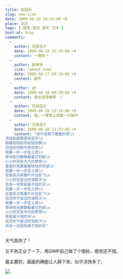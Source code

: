 ```yaml
---
title: 新图标
slug: new-icon
date: 2009-06-26 20:31:00 +8
place: 北京
tags: [ 随笔 图标 蜗牛 艺术 ]
host-at: Oray
comments:
  -
    author: 花择蕊子
    date: 2009-06-26 22:35:00 +8
    content: 一棵草？
  -
    author: 颜林林
    link: /about.html
    date: 2009-06-27 09:10:00 +8
    content: 蜗牛
  -
    author: gh
    date: 2009-06-28 00:39:00 +8
    content: 我也觉得像草 :)
  -
    author: 花择蕊子
    date: 2009-06-28 22:18:00 +8
    content: 哦，一棵草上爬着一只蜗牛
  -
    author: 花择蕊子
    date: 2009-06-28 22:33:00 +8
    content: "该不该搁下重重的壳\n
寻找到底哪里有蓝天\n
随着轻轻的风轻轻的飘\n
历经的伤都不感觉疼\n
我要一步一步往上爬\n
等待阳光静静看着它的脸\n
小小的天有大大的梦想\n
重重的壳裹着着轻轻的仰望\n
我要一步一步往上爬\n
在最高点乘着叶片往前飞\n
小小的天留过的泪和汗\n
总有一天我有属于我的天\n
我要一步一步往上爬\n
在最高点乘着叶片往前飞\n
任风吹干留过的泪和汗\n
我要一步一步往上爬\n
等待阳光静静看着它的脸\n
小小的天有大大的梦想\n
我有属于我的天\n
任风吹干留过的泪和汗\n
总有一天我有属于我的天"
---
```

天气真热了！

又不务正业了一下，用GIMP自己做了个图标，感觉还不错。

最主要的，画画的确能让人静下来，似乎凉快多了。

![](/logo/logo-256x256s.png)
